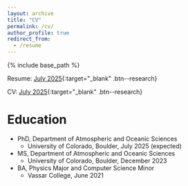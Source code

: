 ```yaml
---
layout: archive
title: "CV"
permalink: /cv/
author_profile: true
redirect_from:
  - /resume
---
```


{% include base_path %}

Resume: [July 2025](/files/ethan-murray-resume.pdf){:target="_blank" .btn--research}

CV: [July 2025](/files/ethan-murray-cv.pdf){:target="_blank" .btn--research}
<br>


Education
======
* PhD, Department of Atmospheric and Oceanic Sciences
  * University of Colorado, Boulder, July 2025 (expected)
* MS, Department of Atmospheric and Oceanic Sciences
  * University of Colorado, Boulder, December 2023
* BA, Physics Major and Computer Science Minor
  * Vassar College, June 2021


